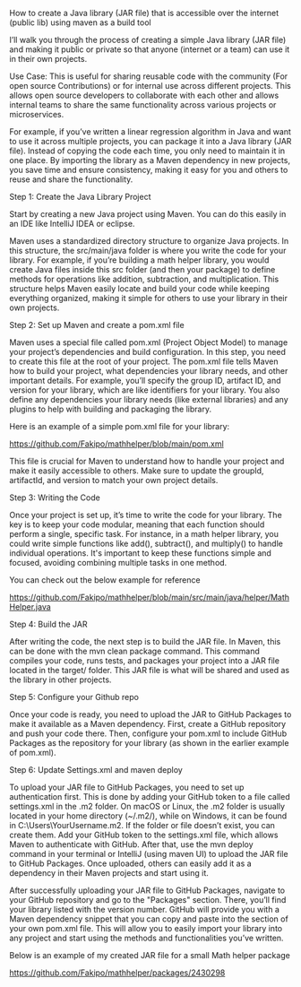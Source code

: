 How to create a Java library (JAR file) that is accessible over the internet (public lib) using maven as a build tool

I’ll walk you through the process of creating a simple Java library (JAR file) and making it public or private so that anyone (internet or a team) can use it in their own projects.

Use Case: This is useful for sharing reusable code with the community (For open source Contributions) or for internal use across different projects.
This allows open source developers to collaborate with each other and allows internal teams to share the same functionality across various projects or microservices.



For example, if you’ve written a linear regression algorithm in Java and want to use it across multiple projects, you can package it into a Java library (JAR file).
Instead of copying the code each time, you only need to maintain it in one place. By importing the library as a Maven dependency in new projects, you save time and ensure consistency, making it easy for you and others to reuse and share the functionality.



Step 1: Create the Java Library Project

Start by creating a new Java project using Maven. You can do this easily in an IDE like IntelliJ IDEA or eclipse. 

Maven uses a standardized directory structure to organize Java projects. In this structure, the src/main/java folder is where you write the code for your library. For example, if you’re building a math helper library, you would create Java files inside this src folder (and then your package) to define methods for operations like addition, subtraction, and multiplication. This structure helps Maven easily locate and build your code while keeping everything organized, making it simple for others to use your library in their own projects.

Step 2: Set up Maven and create a pom.xml file

Maven uses a special file called pom.xml (Project Object Model) to manage your project’s dependencies and build configuration. In this step, you need to create this file at the root of your project. The pom.xml file tells Maven how to build your project, what dependencies your library needs, and other important details. For example, you’ll specify the group ID, artifact ID, and version for your library, which are like identifiers for your library. You also define any dependencies your library needs (like external libraries) and any plugins to help with building and packaging the library.

Here is an example of a simple pom.xml file for your library:

https://github.com/Fakipo/mathhelper/blob/main/pom.xml

This file is crucial for Maven to understand how to handle your project and make it easily accessible to others. Make sure to update the groupId, artifactId, and version to match your own project details.


Step 3: Writing the Code

Once your project is set up, it’s time to write the code for your library. The key is to keep your code modular, meaning that each function should perform a single, specific task. For instance, in a math helper library, you could write simple functions like add(), subtract(), and multiply() to handle individual operations. It's important to keep these functions simple and focused, avoiding combining multiple tasks in one method.

You can check out the below example for reference

https://github.com/Fakipo/mathhelper/blob/main/src/main/java/helper/MathHelper.java

Step 4: Build the JAR

After writing the code, the next step is to build the JAR file. In Maven, this can be done with the mvn clean package command. This command compiles your code, runs tests, and packages your project into a JAR file located in the target/ folder. This JAR file is what will be shared and used as the library in other projects.


Step 5: Configure your Github repo

Once your code is ready, you need to upload the JAR to GitHub Packages to make it available as a Maven dependency. First, create a GitHub repository and push your code there. Then, configure your pom.xml to include GitHub Packages as the repository for your library (as shown in the earlier example of pom.xml). 


Step 6: Update Settings.xml and maven deploy

To upload your JAR file to GitHub Packages, you need to set up authentication first. This is done by adding your GitHub token to a file called settings.xml in the .m2 folder. On macOS or Linux, the .m2 folder is usually located in your home directory (~/.m2/), while on Windows, it can be found in C:\Users\YourUsername\.m2. If the folder or file doesn’t exist, you can create them. Add your GitHub token to the settings.xml file, which allows Maven to authenticate with GitHub. After that, use the mvn deploy command in your terminal or IntelliJ (using maven UI) to upload the JAR file to GitHub Packages. Once uploaded, others can easily add it as a dependency in their Maven projects and start using it.

After successfully uploading your JAR file to GitHub Packages, navigate to your GitHub repository and go to the "Packages" section. There, you’ll find your library listed with the version number. GitHub will provide you with a Maven dependency snippet that you can copy and paste into the <dependencies> section of your own pom.xml file. This will allow you to easily import your library into any project and start using the methods and functionalities you’ve written.


Below is an example of my created JAR file for a small Math helper package

https://github.com/Fakipo/mathhelper/packages/2430298

